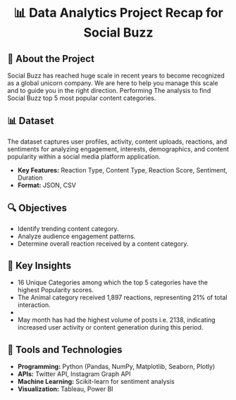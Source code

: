 
<h1 align="center">📊 Data Analytics Project Recap for Social Buzz</h1>

<h2>📌 About the Project</h2>
<p>
Social Buzz has reached huge scale in recent years to become recognized as a 
global unicorn company. We are here to help you manage this scale and to 
guide you in the right direction. Performing The analysis to find Social Buzz top 5 
most popular content categories.
</p>

<h2>📊 Dataset</h2>
<p>
The dataset captures user profiles, activity, content uploads, reactions, and sentiments for analyzing engagement, interests, demographics, and content popularity within a social media platform application.
<ul>
  <li><strong>Key Features:</strong> Reaction Type, Content Type, Reaction Score, Sentiment, Duration</li>
  <li><strong>Format:</strong> JSON, CSV</li>
</ul>

<h2>🔍 Objectives</h2>
<ul>
  <li>Identify trending content category.</li>
  <li>Analyze audience engagement patterns.</li>
  <li>Determine overall reaction received by a content category.</li>
</ul>

<h2>🚀 Key Insights</h2>
<ul>
  <li>16 Unique Categories among which the top 5 categories have the highest Popularity scores.</li>
  <li>The Animal category received 1,897 reactions, representing 21% of total interaction.</li>
  <li></li>
  <li>May month has had the highest volume of posts i.e. 2138, indicating increased user activity or content generation during this period.</li>
</ul>


<h2>🔧 Tools and Technologies</h2>
<ul>
  <li><strong>Programming:</strong> Python (Pandas, NumPy, Matplotlib, Seaborn, Plotly)</li>
  <li><strong>APIs:</strong> Twitter API, Instagram Graph API</li>
  <li><strong>Machine Learning:</strong> Scikit-learn for sentiment analysis</li>
  <li><strong>Visualization:</strong> Tableau, Power BI</li>
</ul>
